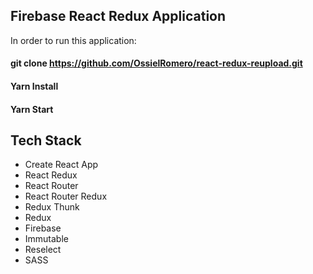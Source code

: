 ## Firebase React Redux Application

In order to run this application:

#### git clone https://github.com/OssielRomero/react-redux-reupload.git
#### Yarn Install
#### Yarn Start


## Tech Stack
- Create React App
- React Redux
- React Router
- React Router Redux
- Redux Thunk
- Redux
- Firebase
- Immutable
- Reselect
- SASS
